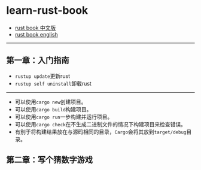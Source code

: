 # learn-rust-book

- [rust book 中文版](https://kaisery.github.io/trpl-zh-cn/ch01-02-hello-world.html)
- [rust book english](https://doc.rust-lang.org/book/)

---

## 第一章：入门指南

- `rustup update`更新rust
- `rustup self uninstall`卸载rust

---

- 可以使用`cargo new`创建项目。
- 可以使用`cargo build`构建项目。
- 可以使用`cargo run`一步构建并运行项目。
- 可以使用`cargo check`在不生成二进制文件的情况下构建项目来检查错误。
- 有别于将构建结果放在与源码相同的目录，`Cargo`会将其放到`target/debug`目录。

## 第二章：写个猜数字游戏


